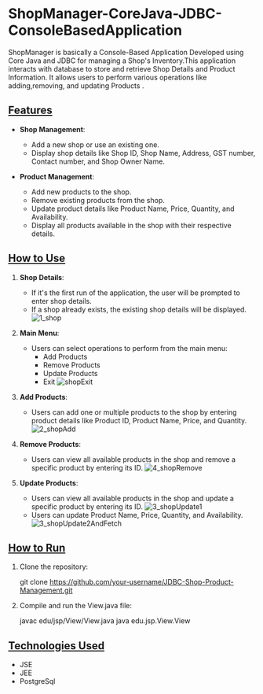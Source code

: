 # ShopManager-CoreJava-JDBC-ConsoleBasedApplication
ShopManager is basically a Console-Based Application Developed using Core Java and JDBC for managing a Shop's Inventory.This application interacts with database to store and retrieve Shop Details and Product Information. It allows users to perform various operations like adding,removing, and updating Products .
## <u><strong>Features</strong></u>

- <strong>Shop Management</strong>:
  - Add a new shop or use an existing one.
  - Display shop details like Shop ID, Shop Name, Address, GST number, Contact number, and Shop Owner Name.

- <strong>Product Management</strong>:
  - Add new products to the shop.
  - Remove existing products from the shop.
  - Update product details like Product Name, Price, Quantity, and Availability.
  - Display all products available in the shop with their respective details.

## <u><strong>How to Use</strong></u>

1. <strong>Shop Details</strong>:
    - If it's the first run of the application, the user will be prompted to enter shop details.
    - If a shop already exists, the existing shop details will be displayed.
      ![1_shop](https://github.com/user-attachments/assets/f803fc75-a239-4418-81c8-06a38692aa5d)
   
2. <strong>Main Menu</strong>:
    - Users can select operations to perform from the main menu:
        - Add Products
        - Remove Products
        - Update Products
        - Exit
          ![shopExit](https://github.com/user-attachments/assets/0ca998d5-12dd-4347-9ca6-6f35442c7c79)

3. <strong>Add Products</strong>:
    - Users can add one or multiple products to the shop by entering product details like Product ID, Product Name, Price, and Quantity.
      ![2_shopAdd](https://github.com/user-attachments/assets/a6d64c54-9fbc-4a19-b248-63fd64a5ab9b)

4. <strong>Remove Products</strong>:
    - Users can view all available products in the shop and remove a specific product by entering its ID.
      ![4_shopRemove](https://github.com/user-attachments/assets/abebf24b-87bd-4541-8d74-3530cd5af680)

5. <strong>Update Products</strong>:
    - Users can view all available products in the shop and update a specific product by entering its ID.
      ![3_shopUpdate1](https://github.com/user-attachments/assets/039762dd-e3c9-4e4f-9d16-01dd09c84886)
    - Users can update Product Name, Price, Quantity, and Availability.
      ![3_shopUpdate2AndFetch](https://github.com/user-attachments/assets/1c9f7e0d-9aa7-4c0a-b265-36d488563428)

## <u><strong>How to Run</strong></u>

1. Clone the repository:
    
    git clone https://github.com/your-username/JDBC-Shop-Product-Management.git
    

2. Compile and run the View.java file:
    
    javac edu/jsp/View/View.java
    java edu.jsp.View.View
    

## <u><strong>Technologies Used</strong></u>

- JSE
- JEE
- PostgreSql
